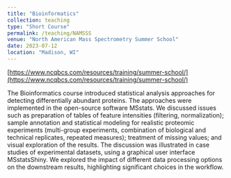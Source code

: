 ```yaml
---
title: "Bioinformatics"
collection: teaching
type: "Short Course"
permalink: /teaching/NAMSSS
venue: "North American Mass Spectrometry Summer School"
date: 2023-07-12
location: "Madison, WI"
---
```


[https://www.ncqbcs.com/resources/training/summer-school/](https://www.ncqbcs.com/resources/training/summer-school/)

The Bioinformatics course introduced statistical analysis approaches for detecting differentially abundant proteins. The approaches were implemented in the open-source software MSstats. We discussed issues such as preparation of tables of feature intensities (filtering, normalization); sample annotation and statistical modeling for realistic proteomic experiments (multi-group experiments, combination of biological and technical replicates, repeated measures); treatment of missing values; and visual exploration of the results. The discussion was illustrated in case studies of experimental datasets, using a graphical user interface MSstatsShiny. We explored the impact of different data processing options on the downstream results, highlighting significant choices in the workflow.